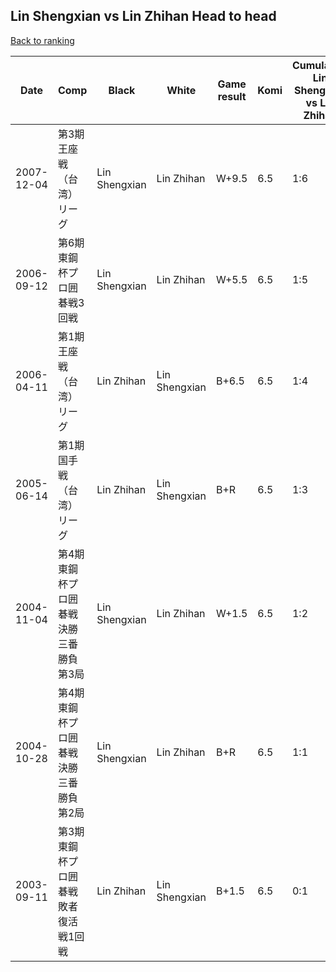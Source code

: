 ## Lin Shengxian vs Lin Zhihan Head to head

[Back to ranking](../../index.md)




| **Date** | **Comp** | **Black** | **White** | **Game result** | **Komi** | **Cumulative Lin Shengxian vs Lin Zhihan** | **Lin Shengxian streak** | **Lin Zhihan streak** | 
| --- | --- | --- | --- | --- | --- | --- | --- | --- |
| 2007-12-04 | 第3期王座戦（台湾）リーグ | Lin Shengxian | Lin Zhihan | W+9.5 | 6.5 | 1:6 | 0 | 5 | 
| 2006-09-12 | 第6期東鋼杯プロ囲碁戦3回戦 | Lin Shengxian | Lin Zhihan | W+5.5 | 6.5 | 1:5 | 0 | 4 | 
| 2006-04-11 | 第1期王座戦（台湾）リーグ | Lin Zhihan | Lin Shengxian | B+6.5 | 6.5 | 1:4 | 0 | 3 | 
| 2005-06-14 | 第1期国手戦（台湾）リーグ | Lin Zhihan | Lin Shengxian | B+R | 6.5 | 1:3 | 0 | 2 | 
| 2004-11-04 | 第4期東鋼杯プロ囲碁戦決勝三番勝負第3局 | Lin Shengxian | Lin Zhihan | W+1.5 | 6.5 | 1:2 | 0 | 1 | 
| 2004-10-28 | 第4期東鋼杯プロ囲碁戦決勝三番勝負第2局 | Lin Shengxian | Lin Zhihan | B+R | 6.5 | 1:1 | 1 | 0 | 
| 2003-09-11 | 第3期東鋼杯プロ囲碁戦敗者復活戦1回戦 | Lin Zhihan | Lin Shengxian | B+1.5 | 6.5 | 0:1 | 0 | 1 |




